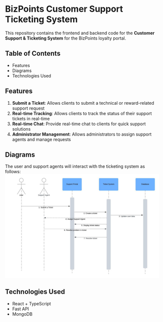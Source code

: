 # BizPoints Customer Support Ticketing System
This repository contains the frontend and backend code for the **Customer Support &amp; Ticketing System** for the BizPoints loyalty portal.   

## Table of Contents
* Features
* Diagrams
* Technologies Used

## Features
1. **Submit a Ticket**: Allows clients to submit a technical or reward-related support request
2. **Real-time Tracking**: Allows clients to track the status of their support tickets in real-time
3. **Real-time Chat**: Provide real-time chat to clients for quick support solutions
4. **Administrator Management**: Allows administrators to assign support agents and manage requests

## Diagrams  
The user and support agents will interact with the ticketing system as follows: 
![Ticketing System Sequence Diagram](/Diagrams/CPS714_Sequence_diagram.jpeg)

## Technologies Used
* React + TypeScript
* Fast API
* MongoDB
